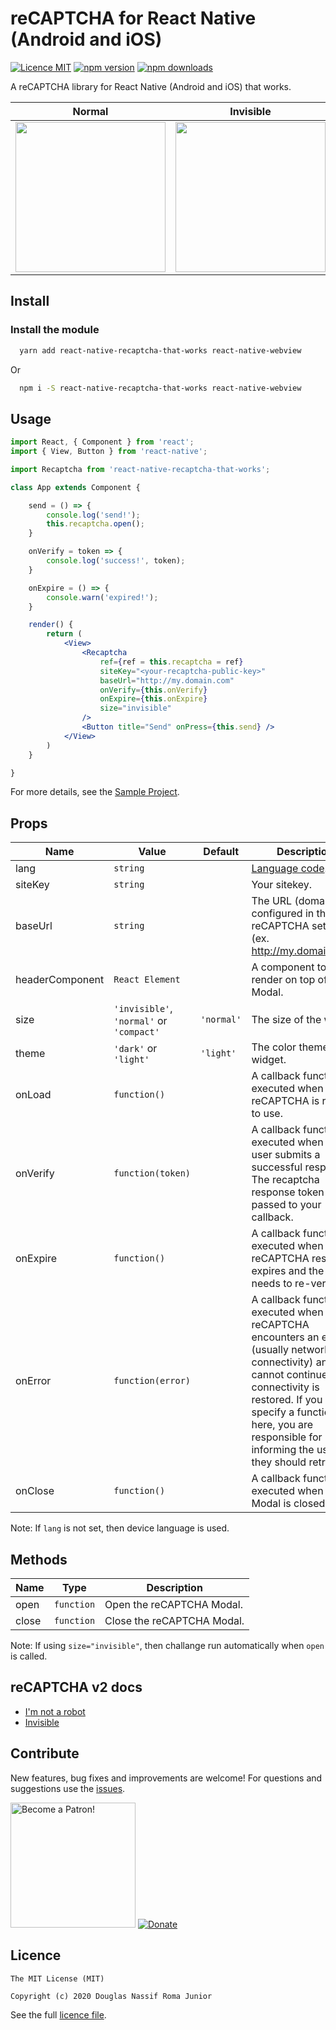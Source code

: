 # reCAPTCHA for React Native (Android and iOS)

[![Licence MIT](https://img.shields.io/badge/licence-MIT-blue.svg)](https://github.com/douglasjunior/react-native-recaptcha-that-works/blob/master/LICENSE)
[![npm version](https://img.shields.io/npm/v/react-native-recaptcha-that-works.svg)](https://www.npmjs.com/package/react-native-recaptcha-that-works)
[![npm downloads](https://img.shields.io/npm/dt/react-native-recaptcha-that-works.svg)](#install)

A reCAPTCHA library for React Native (Android and iOS) that works.

| Normal | Invisible |
| - | - |
| <img src='https://raw.githubusercontent.com/douglasjunior/react-native-recaptcha-that-works/master/screenshots/normal.gif' width='240' /> | <img src='https://raw.githubusercontent.com/douglasjunior/react-native-recaptcha-that-works/master/screenshots/invisible.gif' width='240' /> |

## Install 

### Install the module 

```bash
  yarn add react-native-recaptcha-that-works react-native-webview
```
Or
```bash
  npm i -S react-native-recaptcha-that-works react-native-webview
```

## Usage

```jsx
import React, { Component } from 'react';
import { View, Button } from 'react-native';

import Recaptcha from 'react-native-recaptcha-that-works';

class App extends Component {

    send = () => {
        console.log('send!');
        this.recaptcha.open();
    }

    onVerify = token => {
        console.log('success!', token);
    }

    onExpire = () => {
        console.warn('expired!');
    }

    render() {
        return (
            <View>
                <Recaptcha
                    ref={ref = this.recaptcha = ref}
                    siteKey="<your-recaptcha-public-key>"
                    baseUrl="http://my.domain.com"
                    onVerify={this.onVerify}
                    onExpire={this.onExpire}
                    size="invisible"
                />
                <Button title="Send" onPress={this.send} />
            </View>
        )
    }

}
```

For more details, see the [Sample Project](https://github.com/douglasjunior/react-native-recaptcha-that-works/blob/master/Sample/src/App.js).

## Props

|Name|Value|Default|Description|
|-|-|-|-|
|lang|`string`||[Language code](https://developers.google.com/recaptcha/docs/language).|
|siteKey|`string`||Your sitekey.|
|baseUrl|`string`||The URL (domain) configured in the reCAPTCHA setup. (ex. http://my.domain.com)|
|headerComponent|`React Element`||A component to render on top of Modal.|
|size|`'invisible'`, `'normal'` or `'compact'`|`'normal'`|The size of the widget.|
|theme|`'dark'` or `'light'`|`'light'`|The color theme of the widget.|
|onLoad|`function()`||A callback function, executed when the reCAPTCHA is ready to use.|
|onVerify|`function(token)`||A callback function, executed when the user submits a successful response. The recaptcha response token is passed to your callback.|
|onExpire|`function()`||A callback function, executed when the reCAPTCHA response expires and the user needs to re-verify.|
|onError|`function(error)`||A callback function, executed when reCAPTCHA encounters an error (usually network connectivity) and cannot continue until connectivity is restored. If you specify a function here, you are responsible for informing the user that they should retry.|
|onClose|`function()`|| A callback function, executed when the Modal is closed.|

Note: If `lang` is not set, then device language is used.

## Methods

|Name|Type|Description|
|-|-|-|
|open|`function`|Open the reCAPTCHA Modal.|
|close|`function`|Close the reCAPTCHA Modal.|

Note: If using `size="invisible"`, then challange run automatically when `open` is called.

## reCAPTCHA v2 docs

- [I'm not a robot](https://developers.google.com/recaptcha/docs/display)
- [Invisible](https://developers.google.com/recaptcha/docs/invisible)

## Contribute

New features, bug fixes and improvements are welcome! For questions and suggestions use the [issues](https://github.com/douglasjunior/react-native-recaptcha-that-works/issues).

<a href="https://www.patreon.com/douglasjunior"><img src="http://i.imgur.com/xEO164Z.png" alt="Become a Patron!" width="200" /></a>
[![Donate](https://www.paypalobjects.com/en_US/i/btn/btn_donateCC_LG.gif)](https://www.paypal.com/cgi-bin/webscr?cmd=_s-xclick&hosted_button_id=E32BUP77SVBA2)

## Licence

```
The MIT License (MIT)

Copyright (c) 2020 Douglas Nassif Roma Junior
```

See the full [licence file](https://github.com/douglasjunior/react-native-recaptcha-that-works/blob/master/LICENSE).
